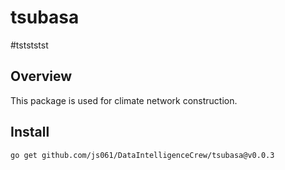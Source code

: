 # tsubasa
#tstststst
## Overview

This package is used for climate network construction.

## Install

`go get github.com/js061/DataIntelligenceCrew/tsubasa@v0.0.3`
